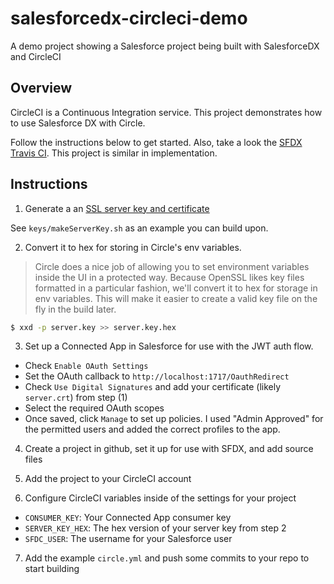# salesforcedx-circleci-demo
A demo project showing a Salesforce project being built with SalesforceDX and CircleCI

## Overview

CircleCI is a Continuous Integration service. This project demonstrates how to use Salesforce DX
with Circle.

Follow the instructions below to get started. Also, take a look the 
[SFDX Travis CI](https://github.com/wadewegner/sfdx-travisci). This project 
is similar in implementation.

## Instructions

1. Generate a an [SSL server key and certificate](https://devcenter.heroku.com/articles/ssl-certificate-self)

See `keys/makeServerKey.sh` as an example you can build upon.

2. Convert it to hex for storing in Circle's env variables. 

  > Circle does a nice job of allowing you to set environment variables inside the UI in a 
  protected way. Because OpenSSL likes key files formatted in a particular fashion, we'll convert 
  it to hex for storage in env variables. This will make it easier to create a valid key file 
  on the fly in the build later.
  
  ```bash
  $ xxd -p server.key >> server.key.hex
  ```
3. Set up a Connected App in Salesforce for use with the JWT auth flow.

  * Check `Enable OAuth Settings`
  * Set the OAuth callback to `http://localhost:1717/OauthRedirect`
  * Check `Use Digital Signatures` and add your certificate (likely `server.crt`) from step (1)
  * Select the required OAuth scopes
  * Once saved, click `Manage` to set up policies. I used "Admin Approved" for the permitted users
  and added the correct profiles to the app.
  
4. Create a project in github, set it up for use with SFDX, and add source files

5. Add the project to your CircleCI account

6. Configure CircleCI variables inside of the settings for your project

  * `CONSUMER_KEY`: Your Connected App consumer key
  * `SERVER_KEY_HEX`: The hex version of your server key from step 2
  * `SFDC_USER`: The username for your Salesforce user
  
7. Add the example `circle.yml` and push some commits to your repo to start building
